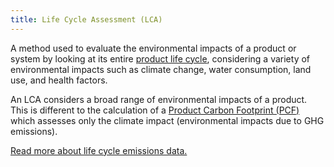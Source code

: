 ```yaml
---
title: Life Cycle Assessment (LCA)
---
```


A method used to evaluate the environmental impacts of a product or system by looking at its entire [product life cycle](/glossary#product-life-cycle), considering a variety of environmental impacts such as climate change, water consumption, land use, and health factors. 

An LCA considers a broad range of environmental impacts of a product. This is different to the calculation of a [Product Carbon Footprint (PCF)](/glossary#product-carbon-footprint-pcf) which assesses only the climate impact (environmental impacts due to GHG emissions).

[Read more about life cycle emissions data.](../information/lifecycle#life-cycle-emissions)